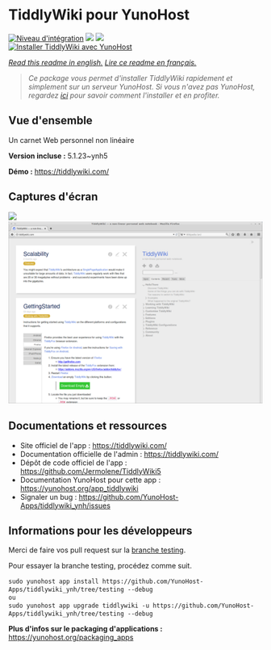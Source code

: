 # TiddlyWiki pour YunoHost

[![Niveau d'intégration](https://dash.yunohost.org/integration/tiddlywiki.svg)](https://dash.yunohost.org/appci/app/tiddlywiki) ![](https://ci-apps.yunohost.org/ci/badges/tiddlywiki.status.svg) ![](https://ci-apps.yunohost.org/ci/badges/tiddlywiki.maintain.svg)  
[![Installer TiddlyWiki avec YunoHost](https://install-app.yunohost.org/install-with-yunohost.svg)](https://install-app.yunohost.org/?app=tiddlywiki)

*[Read this readme in english.](./README.md)*
*[Lire ce readme en français.](./README_fr.md)*

> *Ce package vous permet d'installer TiddlyWiki rapidement et simplement sur un serveur YunoHost.
Si vous n'avez pas YunoHost, regardez [ici](https://yunohost.org/#/install) pour savoir comment l'installer et en profiter.*

## Vue d'ensemble

Un carnet Web personnel non linéaire

**Version incluse :** 5.1.23~ynh5

**Démo :** https://tiddlywiki.com/

## Captures d'écran

![](./doc/screenshots/.DS_Store)
![](./doc/screenshots/screenshot.png)

## Documentations et ressources

* Site officiel de l'app : https://tiddlywiki.com/
* Documentation officielle de l'admin : https://tiddlywiki.com/
* Dépôt de code officiel de l'app : https://github.com/Jermolene/TiddlyWiki5
* Documentation YunoHost pour cette app : https://yunohost.org/app_tiddlywiki
* Signaler un bug : https://github.com/YunoHost-Apps/tiddlywiki_ynh/issues

## Informations pour les développeurs

Merci de faire vos pull request sur la [branche testing](https://github.com/YunoHost-Apps/tiddlywiki_ynh/tree/testing).

Pour essayer la branche testing, procédez comme suit.
```
sudo yunohost app install https://github.com/YunoHost-Apps/tiddlywiki_ynh/tree/testing --debug
ou
sudo yunohost app upgrade tiddlywiki -u https://github.com/YunoHost-Apps/tiddlywiki_ynh/tree/testing --debug
```

**Plus d'infos sur le packaging d'applications :** https://yunohost.org/packaging_apps
